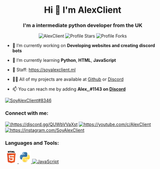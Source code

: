 <!-- https://github.com/AlexClient/ -->
<!-- LEAVE A STAR, IF YOU LIKE IT ! -->

<h1 align="center">Hi 👋 I'm AlexClient</h1>
<h3 align="center">I'm a intermediate python developer from the UK</h3>

<p align="center"> 
<img src="https://komarev.com/ghpvc/?username=smug246&label=Profile%20views&color=5c12df&style=flat" alt="AlexClient" />
<img src="https://img.shields.io/badge/dynamic/json?&label=Total%20Stars&color=5c12df&style=flat&style=for-the-badge&query=%24.stars&url=https://api.github-star-counter.workers.dev/user/Smug246" alt="Profile Stars"></a>
<img src="https://img.shields.io/badge/dynamic/json?&label=Total%20Forks&color=5c12df&style=flat&style=for-the-badge&query=%24.forks&url=https://api.github-star-counter.workers.dev/user/Smug246" alt="Profile Forks"></a>
</p>

- 🔭 I’m currently working on **Developing websites and creating discord bots**

- 🌱 I’m currently learning **Python**, **HTML**, **JavaScript**

- 👦 Staff: https://soyalexclient.ml

- 👨‍💻 All of my projects are available at [Github](https://github.com/AlexClient?tab=repositories) or [Discord](https://discord.gg/QUWbVVaXst)

- 📫 You can reach me by adding **Alex,,#1143 on [Discord](https://discord.gg/QUWbVVaXst)**


[![SoyAlexClient#8346](https://discord.c99.nl/widget/theme-1/1002720317602545765.png)](https://discord.c99.nl/)

<h3 align="left">Connect with me:</h3>
<p align="left">
<a href="https://discord.gg/QUWbVVaXst" target="blank"><img align="center" src="https://raw.githubusercontent.com/rahuldkjain/github-profile-readme-generator/master/src/images/icons/Social/discord.svg" alt="(https://discord.gg/QUWbVVaXst" height="30" width="40" /></a>
<a href="https://youtube.com/c/AlexClient" target="blank"><img align="center" src="https://upload.wikimedia.org/wikipedia/commons/thumb/0/09/YouTube_full-color_icon_%282017%29.svg/159px-YouTube_full-color_icon_%282017%29.svg.png" alt="https://youtube.com/c/AlexClient" height="30" width="40" />
<a href="https://instagram.com/SoyAlexClient" target="blank"><img align="center" src="https://upload.wikimedia.org/wikipedia/commons/9/95/Instagram_logo_2022.svg" alt="https://instagram.com/SoyAlexClient" height="30" width="40" />
</a>
</a>
</p>

<h3 align="left">Languages and Tools:</h3>
<p align="left"> <a href="https://www.w3.org/html/" target="_blank" rel="noreferrer"> <img src="https://raw.githubusercontent.com/devicons/devicon/master/icons/html5/html5-original-wordmark.svg" alt="html5" width="40" height="40"/> </a> <a href="https://www.python.org" target="_blank" rel="noreferrer"> <img src="https://raw.githubusercontent.com/devicons/devicon/master/icons/python/python-original.svg" alt="python" width="40" height="40"/>
<a href="https://es.wikipedia.org/wiki/JavaScript" target="_blank" rel="noreferrer"> <img src="https://cdn.icon-icons.com/icons2/2415/PNG/512/javascript_original_logo_icon_146455.png" alt="JavaScript" width="40" height="40"/>
  </a>
</a> </p>
